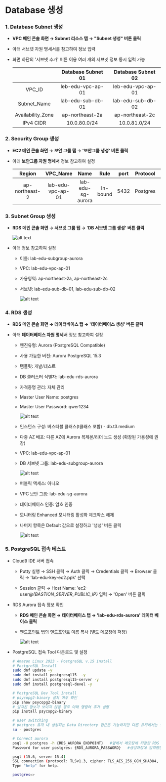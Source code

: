 # Database 생성

### 1. Database Subnet 생성

- **VPC 메인 콘솔 화면 → Subnet 리소스 탭 → "Subnet 생성" 버튼 클릭**

- 아래 서브넷 자원 명세서를 참고하여 정보 입력

- 화면 하단의 '서브넷 추가' 버튼 이용 여러 개의 서브넷 정보 동시 입력 가능 

    |                   |Database Subnet 01|Database Subnet 02|
    |:---:|:---:|:---:|
    |VPC_ID             |leb-edu-vpc-ap-01|leb-edu-vpc-ap-01|
    |Subnet_Name        |lab-edu-sub-db-01|lab-edu-sub-db-02|
    |Availability_Zone  |ap-northeast-2a|ap-northeast-2c|
    |IPv4 CIDR          |10.0.80.0/24|10.0.81.0/24|

### 2. Security Group 생성

- **EC2 메인 콘솔 화면 → 보안 그룹 탭 → '보안그룹 생성' 버튼 클릭**

- 아래 **보안그룹 자원 명세서** 정보 참고하여 설정

    |Region         |VPC_Name           |Name               |Rule       |port   |Protocol   |Source|
    |:---:|:---:|:---:|:---:|:---:|:---:|:---:|
    |ap-northeast-2 |lab-edu-vpc-ap-01  |lab-edu-sg-aurora  |In-bound   |5432   |Postgres   |10.0.0.0/16|

### 3. Subnet Group 생성

- **RDS 메인 콘솔 화면 → 서브넷 그룹 탭 → 'DB 서브넷 그룹 생성' 버튼 클릭**

    ![alt text](./img/db_subnet_group_01.png)

- 아래 정보 참고하여 설정

    - 이름: lab-edu-subgroup-aurora

    - VPC: lab-edu-vpc-ap-01

    - 가용영역: ap-northeast-2a, ap-northeast-2c

    - 서브넷: lab-edu-sub-db-01, lab-edu-sub-db-02

        ![alt text](./img/db_subnet_group_02.png)

### 4. RDS 생성

- **RDS 메인 콘솔 화면 → 데이터베이스 탭 → '데이터베이스 생성' 버튼 클릭**

- 아래 **데이터베이스 자원 명세서** 정보 참고하여 설정

    - 엔진유형: Aurora (PostgreSQL Compatible)

    - 사용 가능한 버전: Aurora PostgreSQL 15.3

    - 템플릿: 개발/테스트

    - DB 클러스터 식별자: lab-edu-rds-aurora

    - 자격증명 관리: 자체 관리

    - Master User Name: postgres

    - Master User Password: qwer1234

        ![alt text](./img/db_aurora_01.png)
        
    - 인스턴스 구성: 버스터블 클래스(t클래스 포함) - db.t3.medium

    - 다중 AZ 배포: 다른 AZ에 Aurora 복제본/리더 노드 생성 (확장된 가용성에 권장)

    - VPC: lab-edu-vpc-ap-01

    - DB 서브넷 그룹: lab-edu-subgroup-aurora

        ![alt text](./img/db_aurora_02.png)
        
    - 퍼블릭 액세스: 아니오

    - VPC 보안 그룹: lab-edu-sg-aurora

    - 데이터베이스 인증: 암호 인증

    - 모니터링 Enhanced 모니터링 활성화 체크박스 해제

    - 나머지 항목은 Default 값으로 설정하고 '생성' 버튼 클릭

        ![alt text](./img/db_aurora_03.png)

### 5. PostgreSQL 접속 테스트

- Cloud9 IDE 서버 접속

    - Putty 실행 → SSH 클릭 → Auth 클릭 → Credentials 클릭 → Browser 클릭 → 'lab-edu-key-ec2.ppk' 선택 

    - Session 클릭 → Host Name: 'ec2-user@*{BASTION_SERVER_PUBLIC_IP}* 입력 → 'Open' 버튼 클릭

- RDS Aurora 접속 정보 확인

    - **RDS 메인 콘솔 화면 → 데이터베이스 탭 → 'lab-edu-rds-aurora' 데이터 베이스 클릭**

    - 엔드포인트 탭의 엔드포인트 이름 복사 (별도 메모장에 저장)

        ![alt text](./img/db_connection_01.png)

- PostgreSQL 접속 Tool 다운로드 및 설정

    ```bash
    # Amazon Linux 2023 - PostgreSQL v.15 install 
    # PostgreSQL Install
    sudo dnf update -y
    sudo dnf install postgresql15  -y
    sudo dnf install postgresql15-server -y
    sudo dnf install postgresql-devel -y

    # PostgreSQL Dev Tool Install
    # psycopg2-binary 설치 여부 확인
    pip show psycopg2-binary
    # 설치된 정보가 보이지 않을 경우 아래 명령어 추가 실행
    pip install psycopg2-binary

    # user switching
    # postgres 유저 내 생성되는 Data Directory 접근은 가능하지만 다른 유저에서는 생성하지 못한다.
    su - postgres

    # Connect aurora
    psql -U postgres -h {RDS_AURORA_ENDPOINT}   #앞에서 메모장에 저장한 RDS Aurora 엔드포인 정보 입력
    Password for user postgres: {RDS_AURORA_PASSWORD}   #생성과정에 입력했던 패스워드 입력

    psql (15.6, server 15.4)
    SSL connection (protocol: TLSv1.3, cipher: TLS_AES_256_GCM_SHA384, compression: off)
    Type "help" for help.

    postgres=>
    ```